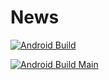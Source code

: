 # News

[![Android Build](https://github.com/RemonShehata/News/actions/workflows/android_build.yml/badge.svg)](https://github.com/RemonShehata/News/actions/workflows/android_build.yml)

[![Android Build Main](https://github.com/RemonShehata/News/actions/workflows/android_build_main.yml/badge.svg)](https://github.com/RemonShehata/News/actions/workflows/android_build_main.yml)
